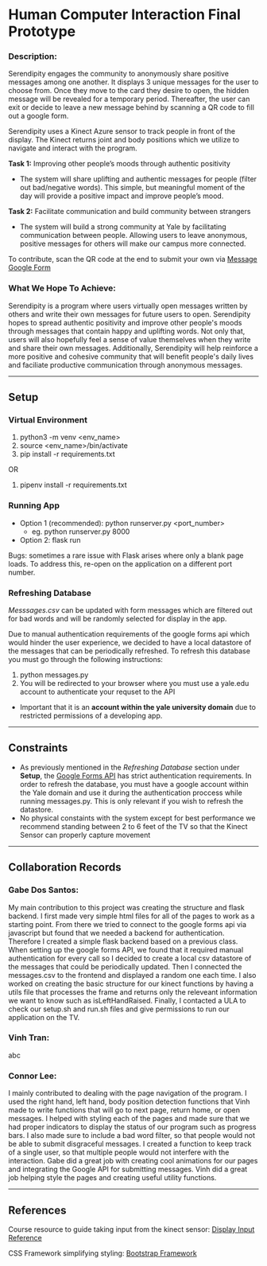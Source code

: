 # Human Computer Interaction Final Prototype

### Description:

Serendipity engages the community to anonymously share positive messages among one another. It displays 3 unique messages for the user to choose from. Once they move to the card they desire to open, the hidden message will be revealed for a temporary period. Thereafter, the user can exit or decide to leave a new message behind by scanning a QR code to fill out a google form.

Serendipity uses a Kinect Azure sensor to track people in front of the display. The Kinect returns joint and body positions which we utilize to navigate and interact with the program. 

**Task 1:** Improving other people’s moods through authentic positivity
- The system will share uplifting and authentic messages for people (filter out bad/negative words). This simple, but meaningful moment of the day will provide a positive impact and improve people’s mood.

**Task 2:** Facilitate communication and build community between strangers 
- The system will build a strong community at Yale by facilitating communication between people. Allowing users to leave anonymous, positive messages for others will make our campus more connected.

To contribute, scan the QR code at the end to submit your own via [Message Google Form](https://docs.google.com/forms/d/e/1FAIpQLScH_FncTkA2onxPRmCydOxVaJquJRJmsYl6Z26GNj-0JHCQaw/viewform?usp=sf_link)

### What We Hope To Achieve:

Serendipity is a program where users virtually open messages written by others and write their own messages for future users to open. Serendipity hopes to spread authentic positivity and improve other people's moods through messages that contain happy and uplifting words. Not only that, users will also hopefully feel a sense of value themselves when they write and share their own messages. Additionally, Serendipity will help reinforce a more positive and cohesive community that will benefit people's daily lives and faciliate productive communication through anonymous messages. 

<hr>

## Setup

### Virtual Environment
1. python3 -m venv <env_name>
2. source <env_name>/bin/activate
3. pip install -r requirements.txt

OR

1. pipenv install -r requirements.txt

### Running App
- Option 1 (recommended): python runserver.py <port_number>
  - eg. python runserver.py 8000
- Option 2: flask run

Bugs: sometimes a rare issue with Flask arises where only a blank page loads. To address this, re-open on the application on a different port number.

### Refreshing Database

*Messsages.csv* can be updated with form messages which are filtered out for bad words and will be randomly selected for display in the app.

Due to manual authentication requirements of the google forms api which would hinder the user experience, we decided to have a local datastore of the messages that can be periodically refreshed. To refresh this database you must go through the following instructions:

1. python messages.py
2. You will be redirected to your browser where you must use a yale.edu account to authenticate your requset to the API
- Important that it is an **account within the yale university domain** due to restricted permissions of a developing app.

<hr>

## Constraints

- As previously mentioned in the *Refreshing Database* section under **Setup**, the [Google Forms API](https://developers.google.com/forms/api/guides/retrieve-forms-responses) has strict authentication requirements. In order to refresh the database, you must have a google account within the Yale domain and use it during the authentication proccess while running messages.py. This is only relevant if you wish to refresh the datastore.
- No physical constaints with the system except for best performance we recommend standing between 2 to 6 feet of the TV so that the Kinect Sensor can properly capture movement

<hr>

## Collaboration Records

### Gabe Dos Santos:

My main contribution to this project was creating the structure and flask backend. I first made very simple html files for all of the pages to work as a starting point. From there we tried to connect to the google forms api via javascript but found that we needed a backend for authentication. Therefore I created a simple flask backend based on a previous class. When setting up the google forms API, we found that it required manual authentication for every call so I decided to create a local csv datastore of the messages that could be periodically updated. Then I connected the messages.csv to the frontend and displayed a random one each time. I also worked on creating the basic structure for our kinect functions by having a utils file that processes the frame and returns only the releveant information we want to know such as isLeftHandRaised. Finally, I contacted a ULA to check our setup.sh and run.sh files and give permissions to run our application on the TV.

### Vinh Tran:

abc

### Connor Lee:

I mainly contributed to dealing with the page navigation of the program. I used the right hand, left hand, body position detection functions that Vinh made to write functions that will go to next page, return home, or open messages. I helped with styling each of the pages and made sure that we had proper indicators to display the status of our program such as progress bars. I also made sure to include a bad word filter, so that people would not be able to submit disgraceful messages. I created a function to keep track of a single user, so that multiple people would not interfere with the interaction. Gabe did a great job with creating cool animations for our pages and integrating the Google API for submitting messages. Vinh did a great job helping style the pages and creating useful utility functions. 

<hr>

## References

Course resource to guide taking input from the kinect sensor:
[Display Input Reference](https://cpsc484-584-hci.gitlab.io/s23/display_tutorial/)

CSS Framework simplifying styling:
[Bootstrap Framework](https://getbootstrap.com/docs/5.2/getting-started/introduction/)
